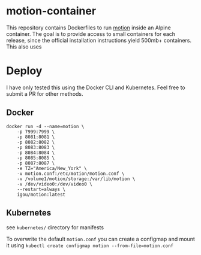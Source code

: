 # motion-container

This repository contains Dockerfiles to run [motion](https://motion-project.github.io/) inside an Alpine container. The goal is to provide access to small containers for each release, since the official installation instructions yield 500mb+ containers. This also uses

# Deploy

I have only tested this using the Docker CLI and Kubernetes. Feel free to submit a PR for other methods.

## Docker

```
docker run -d --name=motion \
    -p 7999:7999 \
    -p 8081:8081 \
    -p 8082:8082 \
    -p 8083:8083 \
    -p 8084:8084 \
    -p 8085:8085 \
    -p 8087:8087 \
    -e TZ="America/New_York" \
    -v motion.conf:/etc/motion/motion.conf \
    -v /volume1/motion/storage:/var/lib/motion \
    -v /dev/video0:/dev/video0 \
    --restart=always \
    igou/motion:latest
```

## Kubernetes

see `kubernetes/` directory for manifests

To overwrite the default `motion.conf` you can create a configmap and mount it using `kubectl create configmap motion --from-file=motion.conf`

